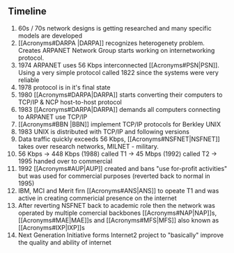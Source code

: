 ## Timeline
1. 60s / 70s network designs is getting researched and many specific models are developed
2. [[Acronyms#DARPA |DARPA]] recognizes heterogenety problem. Creates ARPANET Network Group starts working on internetworking protocol.
3.  1974 ARPANET uses 56 Kbps interconnected [[Acronyms#PSN|PSN]]. Using a very simple protocol called 1822 since the systems were very reliable
4. 1978 protocol is in it's final state
5. 1980 [[Acronyms#DARPA|DARPA]] starts converting their computers to TCP/IP & NCP host-to-host protocol
6. 1983 [[Acronyms#DARPA|DARPA]] demands all computers connecting to ARPANET use TCP/IP
7. [[Acronyms#BBN |BBN]] implement TCP/IP protocols for Berkley UNIX
8. 1983 UNIX is distributed with TCP/IP and following versions
9. Data traffic quickly exceeds 56 Kbps, [[Acronyms#NSFNET|NSFNET]] takes over research networks, MILNET - military.
10. 56 Kbps -> 448 Kbps (1988) called T1 -> 45 Mbps (1992) called T2 -> 1995 handed over to commercial
11.  1992 [[Acronyms#AUP|AUP]] created and bans "use for-profit activities" but was used for commercial purposes (reverted back to normal in 1995)
12.  IBM, MCI  and Merit firn [[Acronyms#ANS|ANS]] to opeate T1 and was active in creating commericial presence on the internet
13. After reverting NSFNET back to academic role then the network was operated by multiple comercial backbones [[Acronyms#NAP|NAP]]s, [[Acronyms#MAE|MAE]]s and [[Acronyms#MFS|MFS]] also known as [[Acronyms#IXP|IXP]]s
14. Next Generation Initiative forms Internet2 project to "basically" improve the quality and ability of internet